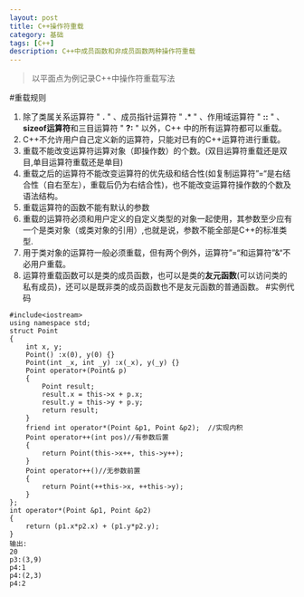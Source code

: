 ```yaml
---
layout: post
title: C++操作符重载
category: 基础
tags: [C++]
description: C++中成员函数和非成员函数两种操作符重载
---
```

>以平面点为例记录C++中操作符重载写法

#重载规则
1. 除了类属关系运算符 " **.** " 、成员指针运算符 " **.*** " 、作用域运算符 " **::** " 、**sizeof运算符**和三目运算符 " **?:** " 以外，C++ 中的所有运算符都可以重载。
2. C++不允许用户自己定义新的运算符，只能对已有的C++运算符进行重载。
3. 重载不能改变运算符运算对象（即操作数）的个数。(双目运算符重载还是双目,单目运算符重载还是单目)
4. 重载之后的运算符不能改变运算符的优先级和结合性(如复制运算符”=“是右结合性（自右至左），重载后仍为右结合性)，也不能改变运算符操作数的个数及语法结构。
5. 重载运算符的函数不能有默认的参数
6. 重载的运算符必须和用户定义的自定义类型的对象一起使用，其参数至少应有一个是类对象（或类对象的引用）,也就是说，参数不能全部是C++的标准类型.
8. 用于类对象的运算符一般必须重载，但有两个例外，运算符”=“和运算符”&“不必用户重载。
7. 运算符重载函数可以是类的成员函数，也可以是类的**友元函数**(可以访问类的私有成员)，还可以是既非类的成员函数也不是友元函数的普通函数。
#实例代码
```
#include<iostream>
using namespace std;
struct Point
{
	int x, y;
	Point() :x(0), y(0) {}
	Point(int _x, int _y) :x(_x), y(_y) {}
	Point operator+(Point& p)
	{
		Point result;
		result.x = this->x + p.x;
		result.y = this->y + p.y;
		return result;
	}
	friend int operator*(Point &p1, Point &p2);  //实现内积
	Point operator++(int pos)//有参数后置
	{
		return Point(this->x++, this->y++);
	}
	Point operator++()//无参数前置
	{
		return Point(++this->x, ++this->y);
	}
};
int operator*(Point &p1, Point &p2)
{
	return (p1.x*p2.x) + (p1.y*p2.y);
}
输出:
20
p3:(3,9)
p4:1
p4:(2,3)
p4:2
```